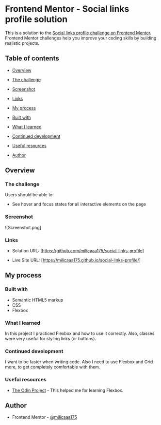 # Frontend Mentor - Social links profile solution

This is a solution to the [Social links profile challenge on Frontend Mentor](https://www.frontendmentor.io/challenges/social-links-profile-UG32l9m6dQ). Frontend Mentor challenges help you improve your coding skills by building realistic projects.

## Table of contents

- [Overview](#overview)

- [The challenge](#the-challenge)

- [Screenshot](#screenshot)

- [Links](#links)

- [My process](#my-process)

- [Built with](#built-with)

- [What I learned](#what-i-learned)

- [Continued development](#continued-development)

- [Useful resources](#useful-resources)

- [Author](#author)

## Overview

### The challenge

Users should be able to:
- See hover and focus states for all interactive elements on the page

### Screenshot

![Screenshot.png]

### Links

  

- Solution URL: [https://github.com/milicaaa175/social-links-profile]

- Live Site URL: [https://milicaaa175.github.io/social-links-profile/]

## My process

### Built with

- Semantic HTML5 markup
- CSS
- Flexbox

### What I learned

In this project I practiced Flexbox and how to use it correctly. Also, classes were very useful for styling links (or buttons).

### Continued development

I want to be faster when writing code. Also I need to use Flexbox and Grid more, to get completely comfortable with them.

### Useful resources

- [The Odin Project](https://www.theodinproject.com/paths/foundations/courses/foundations) - This helped me for learning Flexbox.

## Author

- Frontend Mentor - [@milicaaa175](https://www.frontendmentor.io/profile/milicaaa175)